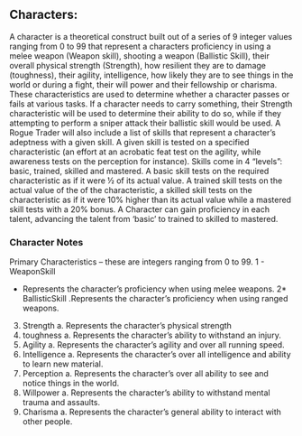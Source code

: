 ## Characters:
A character is a theoretical construct built out of a series of 9 integer values ranging from 0 to 99 that represent a characters proficiency in using a melee weapon (Weapon skill), shooting a weapon (Ballistic Skill), their overall physical strength (Strength), how resilient they are to damage (toughness), their agility, intelligence, how likely they are to see things in the world or during a fight, their will power and their fellowship or charisma. 
These characteristics are used to determine whether a character passes or fails at various tasks. If a character needs to carry something, their Strength characteristic will be used to determine their ability to do so, while if they attempting to perform a sniper attack their ballistic skill would be used. 
A Rogue Trader will also include a list of skills that represent a character’s adeptness with a given skill. A given skill is tested on a specified characteristic (an effort at an acrobatic feat test on the agility, while awareness tests on the perception for instance). Skills come in 4 “levels”: basic, trained, skilled and mastered. A basic skill tests on the required characteristic as if it were ½ of its actual value. A trained skill tests on the actual value of the of the characteristic, a skilled skill tests on the characteristic as if it were 10% higher than its actual value while a mastered skill tests with a 20% bonus.  A Character can gain proficiency in each talent, advancing the talent from ‘basic’ to trained to skilled to mastered. 

### Character Notes
Primary Characteristics – these are integers ranging from 0 to 99.
1 - WeaponSkill 
   * Represents the character’s proficiency when using melee weapons.
2* BallisticSkill
   .Represents the character’s proficiency when using ranged weapons.
3.	Strength
a.	Represents the character’s physical strength
4.	toughness
a.	Represents the character’s ability to withstand an injury.
5.	Agility
a.	Represents the character’s agility and over all running speed.
6.	Intelligence
a.	Represents the character’s over all intelligence and ability to learn new material.
7.	Perception
a.	Represents the character’s over all ability to see and notice things in the world.
8.	Willpower
a.	Represents the character’s ability to withstand mental trauma and assaults.
9.	Charisma
a.	Represents the character’s general ability to interact with other people.
